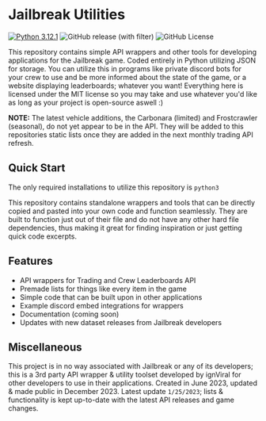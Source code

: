# Jailbreak Utilities
[![Python 3.12.1](https://img.shields.io/badge/python-3.12.1-blue.svg)](https://www.python.org/downloads/release/python-3121/)
![GitHub release (with filter)](https://img.shields.io/github/v/release/ignViralX/JailbreakUtilities)
![GitHub License](https://img.shields.io/github/license/ignViralX/JailbreakUtilities)

This repository contains simple API wrappers and other tools for developing applications for the Jailbreak game. Coded entirely in Python utilizing JSON for storage. You can utilize this in programs like private discord bots for your crew to use and be more informed about the state of the game, or a website displaying leaderboards; whatever you want! Everything here is licensed under the MIT license so you may take and use whatever you'd like as long as your project is open-source aswell :)

**NOTE:** The latest vehicle additions, the Carbonara (limited) and Frostcrawler (seasonal), do not yet appear to be in the API. They will be added to this repositories static lists once they are added in the next monthly trading API refresh.

## Quick Start

The only required installations to utilize this repository is `python3`

This repository contains standalone wrappers and tools that can be directly copied and pasted into your own code and function seamlessly. They are built to function just out of their file and do not have any other hard file dependencies, thus making it great for finding inspiration or just getting quick code excerpts.

## Features

- API wrappers for Trading and Crew Leaderboards API
- Premade lists for things like every item in the game
- Simple code that can be built upon in other applications
- Example discord embed integrations for wrappers
- Documentation (coming soon)
- Updates with new dataset releases from Jailbreak developers

## Miscellaneous

This project is in no way associated with Jailbreak or any of its developers; this is a 3rd party API wrapper & utility toolset developed by ignViral for other developers to use in their applications. Created in June 2023, updated & made public in December 2023. Latest update `1/25/2023`; lists & functionality is kept up-to-date with the latest API releases and game changes.
